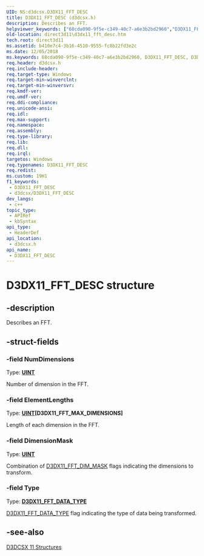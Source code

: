 ```yaml
---
UID: NS:d3dcsx.D3DX11_FFT_DESC
title: D3DX11_FFT_DESC (d3dcsx.h)
description: Describes an FFT.
helpviewer_keywords: ["68cda090-9f5e-c349-40c7-a6e3b2bd2960","D3DX11_FFT_DESC","D3DX11_FFT_DESC structure [Direct3D 11]","d3dcsx/D3DX11_FFT_DESC","direct3d11.d3dx11_fft_desc"]
old-location: direct3d11\d3dx11_fft_desc.htm
tech.root: direct3d11
ms.assetid: b410e7c4-3b16-4510-9555-fc8b22fd3e2c
ms.date: 12/05/2018
ms.keywords: 68cda090-9f5e-c349-40c7-a6e3b2bd2960, D3DX11_FFT_DESC, D3DX11_FFT_DESC structure [Direct3D 11], d3dcsx/D3DX11_FFT_DESC, direct3d11.d3dx11_fft_desc
req.header: d3dcsx.h
req.include-header: 
req.target-type: Windows
req.target-min-winverclnt: 
req.target-min-winversvr: 
req.kmdf-ver: 
req.umdf-ver: 
req.ddi-compliance: 
req.unicode-ansi: 
req.idl: 
req.max-support: 
req.namespace: 
req.assembly: 
req.type-library: 
req.lib: 
req.dll: 
req.irql: 
targetos: Windows
req.typenames: D3DX11_FFT_DESC
req.redist: 
ms.custom: 19H1
f1_keywords:
 - D3DX11_FFT_DESC
 - d3dcsx/D3DX11_FFT_DESC
dev_langs:
 - c++
topic_type:
 - APIRef
 - kbSyntax
api_type:
 - HeaderDef
api_location:
 - d3dcsx.h
api_name:
 - D3DX11_FFT_DESC
---
```


# D3DX11_FFT_DESC structure


## -description

Describes an FFT.

## -struct-fields

### -field NumDimensions

Type: <b><a href="https://docs.microsoft.com/windows/desktop/WinProg/windows-data-types">UINT</a></b>

Number of dimension in the FFT.

### -field ElementLengths

Type: <b><a href="https://docs.microsoft.com/windows/desktop/WinProg/windows-data-types">UINT</a>[D3DX11_FFT_MAX_DIMENSIONS]</b>

Length of each dimension in the FFT.

### -field DimensionMask

Type: <b><a href="https://docs.microsoft.com/windows/desktop/WinProg/windows-data-types">UINT</a></b>

Combination of <a href="https://docs.microsoft.com/windows/desktop/api/d3dcsx/ne-d3dcsx-d3dx11_fft_dim_mask">D3DX11_FFT_DIM_MASK</a> flags indicating the  dimensions to transform.

### -field Type

Type: <b><a href="https://docs.microsoft.com/windows/desktop/api/d3dcsx/ne-d3dcsx-d3dx11_fft_data_type">D3DX11_FFT_DATA_TYPE</a></b>


<a href="https://docs.microsoft.com/windows/desktop/api/d3dcsx/ne-d3dcsx-d3dx11_fft_data_type">D3DX11_FFT_DATA_TYPE</a> flag indicating the type of data being transformed.

## -see-also

<a href="https://docs.microsoft.com/windows/desktop/direct3d11/d3d11-graphics-reference-d3dcsx11-structures">D3DCSX 11 Structures</a>


